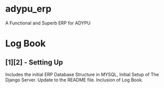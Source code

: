 # adypu_erp
A Functional and Superb ERP for ADYPU

Log Book
====================================================
## [1][2] - Setting Up

Includes the initial ERP Database Structure in MYSQL, Initial Setup of The Django Server. Update to the README file. Inclusion of Log Book.